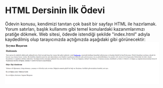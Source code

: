 # HTML Dersinin İlk Ödevi
Ödevin konusu, kendimizi tanıtan çok basit bir sayfayı HTML ile hazırlamak. Yorum satırları, başlık kullanımı gibi temel konulardaki kazanımlarımızı pratiğe dökmek. 
Web sitesi, ödevde istendiği şekilde "index.html" adıyla kaydedilmiş olup tarayıcınızda açtığınızda aşağıdaki gibi görünecektir: 
![Tarayıcıdaki görüntü](image-1.png)